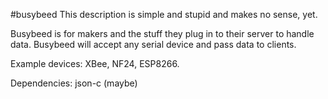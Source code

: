 #busybeed
This description is simple and stupid and makes no sense, yet.

Busybeed is for makers and the stuff they plug in to their server to handle 
data. Busybeed will accept any serial device and pass data to clients.

Example devices: XBee, NF24, ESP8266.

Dependencies: json-c (maybe)